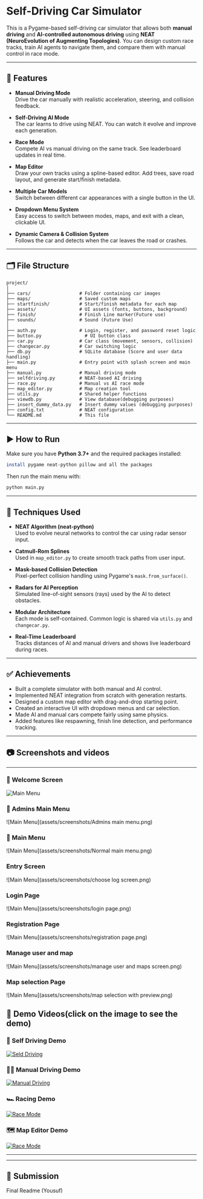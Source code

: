 # Self-Driving Car Simulator

This is a Pygame-based self-driving car simulator that allows both **manual driving** and **AI-controlled autonomous driving** using **NEAT (NeuroEvolution of Augmenting Topologies)**. You can design custom race tracks, train AI agents to navigate them, and compare them with manual control in race mode.

---

## 🚗 Features

- **Manual Driving Mode**  
  Drive the car manually with realistic acceleration, steering, and collision feedback.

- **Self-Driving AI Mode**  
  The car learns to drive using NEAT. You can watch it evolve and improve each generation.

- **Race Mode**  
  Compete AI vs manual driving on the same track. See leaderboard updates in real time.

- **Map Editor**  
  Draw your own tracks using a spline-based editor. Add trees, save road layout, and generate start/finish metadata.

- **Multiple Car Models**  
  Switch between different car appearances with a single button in the UI.

- **Dropdown Menu System**  
  Easy access to switch between modes, maps, and exit with a clean, clickable UI.

- **Dynamic Camera & Collision System**  
  Follows the car and detects when the car leaves the road or crashes.

---

## 🗂️ File Structure

```
project/
│
├── cars/                  # Folder containing car images
├── maps/                  # Saved custom maps
├── startfinish/           # Start/finish metadata for each map
├── assets/                # UI assets (fonts, buttons, background)
├── finish/                # Finish Line marker(Future use)
├── sounds/                # Sound (Future Use)
│
├── auth.py                # Login, register, and password reset logic
├── button.py                # UI button class
├── car.py                 # Car class (movement, sensors, collision)
├── changecar.py           # Car switching logic
├── db.py                  # SQLite database (Score and user data handling)
├── main.py                # Entry point with splash screen and main menu
├── manual.py              # Manual driving mode
├── selfdriving.py         # NEAT-based AI driving
├── race.py                # Manual vs AI race mode
├── map_editor.py          # Map creation tool
├── utils.py               # Shared helper functions
├── viewdb.py              # View database(debugging purposes)
├── insert_dummy_data.py   # Insert dummy values (debugging purposes)
├── config.txt             # NEAT configuration
└── README.md              # This file
```

---

## ▶️ How to Run

Make sure you have **Python 3.7+** and the required packages installed:

```bash
install pygame neat-python pillow and all the packages
```

Then run the main menu with:

```bash
python main.py
```

---

## 🧠 Techniques Used

- **NEAT Algorithm (neat-python)**  
  Used to evolve neural networks to control the car using radar sensor input.

- **Catmull-Rom Splines**  
  Used in `map_editor.py` to create smooth track paths from user input.

- **Mask-based Collision Detection**  
  Pixel-perfect collision handling using Pygame's `mask.from_surface()`.

- **Radars for AI Perception**  
  Simulated line-of-sight sensors (rays) used by the AI to detect obstacles.

- **Modular Architecture**  
  Each mode is self-contained. Common logic is shared via `utils.py` and `changecar.py`.

- **Real-Time Leaderboard**  
  Tracks distances of AI and manual drivers and shows live leaderboard during races.

---

## ✅ Achievements

- Built a complete simulator with both manual and AI control.
- Implemented NEAT integration from scratch with generation restarts.
- Designed a custom map editor with drag-and-drop starting point.
- Created an interactive UI with dropdown menus and car selection.
- Made AI and manual cars compete fairly using same physics.
- Added features like respawning, finish line detection, and performance tracking.

---

## 📷 Screenshots and videos

--- 
### 🏁 Welcome Screen
![Main Menu](assets/screenshots/welcome.png)
### 🏁 Admins Main Menu
![Main Menu](assets/screenshots/Admins main menu.png)
### 🏁 Main Menu
![Main Menu](assets/screenshots/Normal main menu.png)
### Entry Screen
![Main Menu](assets/screenshots/choose log screen.png)
### Login Page
![Main Menu](assets/screenshots/login page.png)
### Registration Page
![Main Menu](assets/screenshots/registration page.png)
### Manage user and map
![Main Menu](assets/screenshots/manage user and maps screen.png)
### Map selection Page
![Main Menu](assets/screenshots/map selection with preview.png)

## 🎥 Demo Videos(click on the image to see the demo)

### 🤖 Self Driving Demo
[![Seld Driving](assets/screenshots/self.png)](https://drive.google.com/file/d/1Xs5XI4Ds3l3FEuLCvunTwTFqoN8lFIyZ/view?usp=drive_link)

### 👨‍✈️ Manual Driving Demo
[![Manual Driving](assets/screenshots/manual.png)](https://drive.google.com/file/d/1sBbAQ-SBAfGIIXGjvIFKJnYVjE0z5geH/view?usp=drive_link)

### 🏎️ Racing Demo
[![Race Mode](assets/screenshots/race.png)](https://drive.google.com/file/d/1v3GLmLqrFK4Nsw5xw6MlwSLzKzEl15Vg/view?usp=drive_link)

###  🗺️  Map Editor Demo
[![Race Mode](assets/screenshots/map.png)](https://drive.google.com/file/d/1DeR_rScMX8qUTD53CG-qhX1VX3nPQqWP/view?usp=drive_link)

--- 

---

## 📩 Submission

Final Readme (Yousuf)